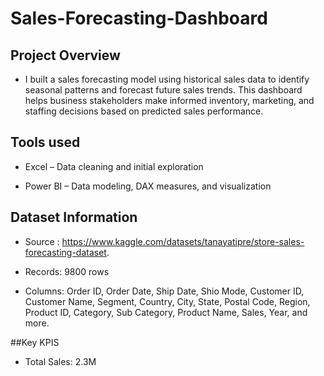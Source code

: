 # Sales-Forecasting-Dashboard
## Project Overview
- I built a sales forecasting model using historical sales data to identify seasonal patterns and forecast future sales trends.
This dashboard helps business stakeholders make informed inventory, marketing, and staffing decisions based on predicted sales performance.

## Tools used
- Excel – Data cleaning and initial exploration

- Power BI – Data modeling, DAX measures, and visualization

## Dataset Information
- Source : https://www.kaggle.com/datasets/tanayatipre/store-sales-forecasting-dataset.

- Records: 9800 rows
- Columns: Order ID, Order Date, Ship Date, Shio Mode, Customer ID, Customer Name, Segment, Country, City, State, Postal Code, Region, Product ID, Category, Sub Category, Product Name, Sales, Year, and more.

##Key KPIS
- Total Sales: 2.3M
